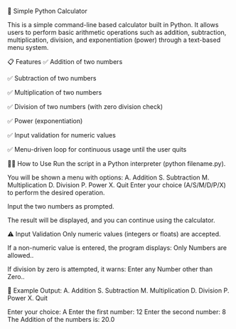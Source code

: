 🧮 Simple Python Calculator  

This is a simple command-line based calculator built in Python. It allows users to perform basic arithmetic operations such as addition, subtraction, multiplication, division, and exponentiation (power) through a text-based menu system.

📋 Features
✅ Addition of two numbers

✅ Subtraction of two numbers

✅ Multiplication of two numbers

✅ Division of two numbers (with zero division check)

✅ Power (exponentiation)

✅ Input validation for numeric values

✅ Menu-driven loop for continuous usage until the user quits

🧑‍💻 How to Use
Run the script in a Python interpreter (python filename.py).

You will be shown a menu with options:
A. Addition
S. Subtraction
M. Multiplication
D. Division
P. Power
X. Quit
Enter your choice (A/S/M/D/P/X) to perform the desired operation.

Input the two numbers as prompted.

The result will be displayed, and you can continue using the calculator.

⚠ Input Validation
Only numeric values (integers or floats) are accepted.

If a non-numeric value is entered, the program displays:
Only Numbers are allowed..

If division by zero is attempted, it warns:
Enter any Number other than Zero..

📝 Example Output:
A. Addition
S. Subtraction
M. Multiplication
D. Division
P. Power
X. Quit

Enter your choice: A
Enter the first number: 12
Enter the second number: 8
The Addition of the numbers is: 20.0
